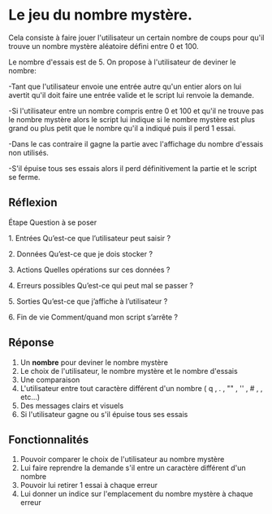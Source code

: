 # Le jeu du nombre mystère.





Cela consiste à faire jouer l'utilisateur un certain nombre de coups pour qu'il trouve un nombre mystère aléatoire défini entre 0 et 100.



Le nombre d'essais est de 5. On propose à l'utilisateur de deviner le nombre:



-Tant que l'utilisateur envoie une entrée autre qu'un entier alors on lui avertit qu'il doit faire une entrée valide et le script lui renvoie la demande.



-Si l'utilisateur entre un nombre compris entre 0 et 100 et qu'il ne trouve pas le nombre mystère alors le script lui indique si le nombre mystère est plus grand ou plus petit que le nombre qu'il a indiqué puis il perd 1 essai.



-Dans le cas contraire il gagne la partie avec l'affichage du nombre d'essais non utilisés.



-S'il épuise tous ses essais alors il perd définitivement la partie et le script se ferme.













## Réflexion



Étape			Question à se poser



1\. Entrées		Qu’est-ce que l’utilisateur peut saisir ?

2\. Données		Qu’est-ce que je dois stocker ?

3\. Actions		Quelles opérations sur ces données ?

4\. Erreurs possibles	Qu’est-ce qui peut mal se passer ?

5\. Sorties		Qu’est-ce que j’affiche à l’utilisateur ?

6\. Fin de vie		Comment/quand mon script s’arrête ?



## Réponse



1. Un **nombre** pour deviner le nombre mystère
2. Le choix de l'utilisateur, le nombre mystère et le nombre d'essais
3. Une comparaison
4. L'utilisateur entre tout caractère différent d'un nombre ( q , . , "" , '' , # ,  , etc...)
5. Des messages clairs et visuels
6. Si l'utilisateur gagne ou s'il épuise tous ses essais



## Fonctionnalités



1. Pouvoir comparer le choix de l'utilisateur au nombre mystère
2. Lui faire reprendre la demande s'il entre un caractère différent d'un nombre
3. Pouvoir lui retirer 1 essai à chaque erreur
4. Lui donner un indice sur l'emplacement du nombre mystère à chaque erreur
